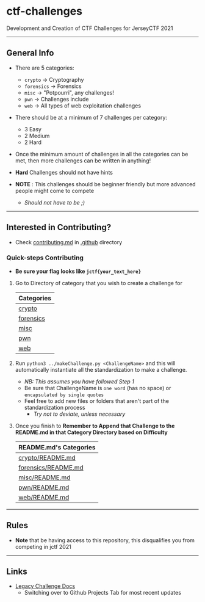 # ctf-challenges

Development and Creation of CTF Challenges for JerseyCTF 2021

---
## General Info

* There are 5 categories:
    - `crypto` -> Cryptography
    * `forensics` -> Forensics
    - `misc` -> "Potpourri", any challenges!
    * `pwn` -> Challenges include
    * `web` -> All types of web exploitation challenges

* There should be at a minimum of 7 challenges per category:
    * 3 Easy
    * 2 Medium
    * 2 Hard

* Once the minimum amount of challenges in all the categories can be met, then more challenges can be written in anything!

* **Hard** Challenges should not have hints

* **NOTE** : This challenges should be beginner friendly but more advanced people might come to compete 
    * _Should not have to be ;)_
---
## Interested in Contributing?
* Check [contributing.md](.github/contributing.md) in [.github](.github) directory

### Quick-steps Contributing
* **Be sure your flag looks like `jctf{your_text_here}`**

1. Go to Directory of category that you wish to create a challenge for 

    | Categories
    | :--
    | [crypto](crypto)
    | [forensics](forensics)
    | [misc](misc)
    | [pwn](pwn)
    | [web](web)

1. Run `python3 ../makeChallenge.py <ChallengeName>` and this will automatically instantiate all the standardization to make a challenge.
    - _NB: This assumes you have followed Step 1_
    * Be sure that ChallengeName is `one word` (has no space) or `encapsulated by single quotes` 
    * Feel free to add new files or folders that aren't part of the standardization process
        * _Try not to deviate, unless necessary_

1. Once you finish to **Remember to Append that Challenge to the README.md in that Category Directory based on Difficulty**

    | README.md's Categories
    | :--
    | [crypto/README.md](crypto/README.md)
    | [forensics/README.md](forensics/README.md)
    | [misc/README.md](misc/README.md)
    | [pwn/README.md](pwn/README.md)
    | [web/README.md](web/README.md)

---
## Rules
* **Note** that be having access to this repository, this disqualifies you from competing in jctf 2021

---

## Links
* [Legacy Challenge Docs](https://docs.google.com/document/d/1ZqllnoSpuWNTdQ5A7UB5BpBB1ul6l4051KitS-etNeg/edit?usp=sharing)
    * Switching over to Github Projects Tab for most recent updates
